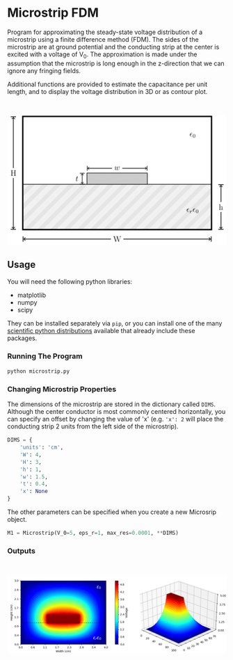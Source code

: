 # Microstrip FDM
Program for approximating the steady-state voltage distribution of a microstrip using a finite difference method (FDM). The sides of the microstrip are at ground potential and the conducting strip at the center is excited with a voltage of V<sub>0</sub>. The approximation is made under the assumption that the microstrip is long enough in the z-direction that we can ignore any fringing fields.

Additional functions are provided to estimate the capacitance per unit length, and to display the voltage distribution in 3D or as contour plot.

<br/>
<p align="center"><img src="images/cross_section.png" /></p>


## Usage
You will need the following python libraries:

* matplotlib
* numpy
* scipy

They can be installed separately via `pip`, or you can install one of the many [scientific python distributions](https://www.scipy.org/install.html) available that already include these packages.

### Running The Program

```bash
python microstrip.py
```

### Changing Microstrip Properties
The dimensions of the microstrip are stored in the dictionary called `DIMS`. Although the center conductor is most commonly centered horizontally, you can specify an offset by changing the value of 'x' (e.g. `'x': 2` will place the conducting strip 2 units from the left side of the microstrip).

```python
DIMS = {
    'units': 'cm',
    'W': 4,
    'H': 3,
    'h': 1,
    'w': 1.5,
    't': 0.4,
    'x': None
}
```

The other parameters can be specified when you create a new Microsrip object.

```python
M1 = Microstrip(V_0=5, eps_r=1, max_res=0.0001, **DIMS)
```

### Outputs
<br/>
<p align="center"><img src="images/plots.png" /></p>